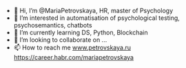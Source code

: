 - 👋 Hi, I’m @MariaPetrovskaya, HR, master of Psychology
- 👀 I’m interested in automatisation of psychological testing, psychosemantics, chatbots 
- 🌱 I’m currently learning DS, Python, Blockchain 
- 💞️ I’m looking to collaborate on ...
- 📫 How to reach me www.petrovskaya.ru 
https://career.habr.com/mariapetrovskaya
<!---
MariaPetrovskaya/MariaPetrovskaya is a ✨ special ✨ repository because its `README.md` (this file) appears on your GitHub profile.
You can click the Preview link to take a look at your changes.
--->
